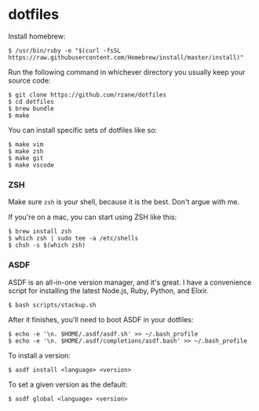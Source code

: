 # dotfiles

Install homebrew:

    $ /usr/bin/ruby -e "$(curl -fsSL https://raw.githubusercontent.com/Homebrew/install/master/install)"

Run the following command in whichever directory you usually keep your source code:

    $ git clone https://github.com/rzane/dotfiles
    $ cd dotfiles
    $ brew bundle
    $ make

You can install specific sets of dotfiles like so:

    $ make vim
    $ make zsh
    $ make git
    $ make vscode

### ZSH

Make sure `zsh` is your shell, because it is the best. Don't argue with me.

If you're on a mac, you can start using ZSH like this:

    $ brew install zsh
    $ which zsh | sudo tee -a /etc/shells
    $ chsh -s $(which zsh)

### ASDF

ASDF is an all-in-one version manager, and it's great. I have a convenience script for installing the latest Node.js, Ruby, Python, and Elixir.

    $ bash scripts/stackup.sh

After it finishes, you'll need to boot ASDF in your dotfiles:

    $ echo -e '\n. $HOME/.asdf/asdf.sh' >> ~/.bash_profile
    $ echo -e '\n. $HOME/.asdf/completions/asdf.bash' >> ~/.bash_profile

To install a version:

    $ asdf install <language> <version>

To set a given version as the default:

    $ asdf global <language> <version>
